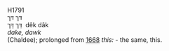 H1791  
דּך דּך  
דֵּך דָּך ‎ dêk dâk  
*dake,* *dawk*  
(Chaldee); prolonged from [1668](h1668) *this: -* the same, this.  
